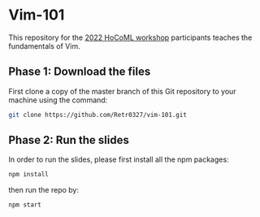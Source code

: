 # **Vim-101**

This repository for the [2022 HoCoML workshop](https://langsci-edu.github.io/HoCoML/) participants teaches the fundamentals of Vim. 

## **Phase 1: Download the files**

First clone a copy of the master branch of this Git repository to your machine using the command:


``` bash
git clone https://github.com/Retr0327/vim-101.git
``` 


## **Phase 2: Run the slides**

In order to run the slides, please first install all the npm packages:

``` bash
npm install
``` 

then run the repo by:

``` bash
npm start 
``` 